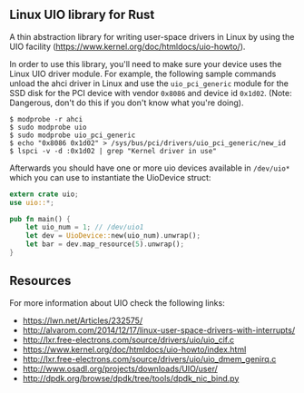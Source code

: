 Linux UIO library for Rust
--------------------

A thin abstraction library for writing user-space drivers in Linux by using the UIO facility (https://www.kernel.org/doc/htmldocs/uio-howto/).

In order to use this library, you'll need to make sure your device uses the Linux UIO driver module. For example, the following
sample commands unload the ahci driver in Linux and use the `uio_pci_generic` module for the SSD disk for the PCI
device with vendor `0x8086` and device id `0x1d02`. (Note: Dangerous, don't do this if you don't know what you're doing).

```
$ modprobe -r ahci
$ sudo modprobe uio
$ sudo modprobe uio_pci_generic
$ echo "0x8086 0x1d02" > /sys/bus/pci/drivers/uio_pci_generic/new_id
$ lspci -v -d :0x1d02 | grep "Kernel driver in use"
```

Afterwards you should have one or more uio devices available in `/dev/uio*` which you can use to instantiate the
UioDevice struct:

```rust
extern crate uio;
use uio::*;

pub fn main() {
    let uio_num = 1; // /dev/uio1
    let dev = UioDevice::new(uio_num).unwrap();
    let bar = dev.map_resource(5).unwrap();
}
```


Resources
--------------------

For more information about UIO check the following links:
  * https://lwn.net/Articles/232575/
  * http://alvarom.com/2014/12/17/linux-user-space-drivers-with-interrupts/
  * http://lxr.free-electrons.com/source/drivers/uio/uio_cif.c
  * https://www.kernel.org/doc/htmldocs/uio-howto/index.html
  * http://lxr.free-electrons.com/source/drivers/uio/uio_dmem_genirq.c
  * http://www.osadl.org/projects/downloads/UIO/user/
  * http://dpdk.org/browse/dpdk/tree/tools/dpdk_nic_bind.py
